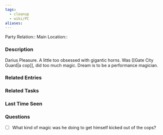 ```yaml
---
tags:
  - cleanup
  - wiki/PC
aliases:
---
```


Party Relation:: 
Main Location::

### Description

Darius Pleasure. A little too obsessed with gigantic horns. Was  [[Gate City Guard|a cop]], did too much magic. Dream is to be a performance magician.

### Related Entries


### Related Tasks


### Last Time Seen


### Questions

- [ ] What kind of magic was he doing to get himself kicked out of the cops?